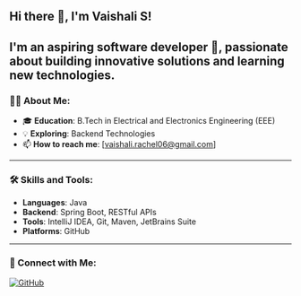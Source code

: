 ## Hi there 👋, I'm Vaishali S!

**I'm an aspiring software developer 🚀, passionate about building innovative solutions and learning new technologies.**
---
### 👩‍💻 About Me:
- 🎓 **Education**: B.Tech in Electrical and Electronics Engineering (EEE)  
- 💡 **Exploring**: Backend Technologies  
- 📫 **How to reach me**: [vaishali.rachel06@gmail.com] 
---
### 🛠️ Skills and Tools:  
- **Languages**: Java 
- **Backend**: Spring Boot, RESTful APIs  
- **Tools**: IntelliJ IDEA, Git, Maven, JetBrains Suite  
- **Platforms**: GitHub 
---
### 📌 Connect with Me:
[![GitHub](https://img.shields.io/badge/GitHub-black?style=flat&logo=github&logoColor=white)](https://github.com/Vaishali-300)
